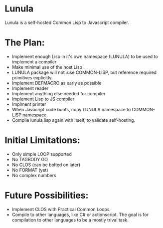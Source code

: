 Lunula
======

Lunula is a self-hosted Common Lisp to Javascript compiler.

The Plan:
=========
- Implement enough Lisp in it's own namespace (LUNULA) to be used to implement a compiler
- Make minimal use of the host Lisp
- LUNULA package will not :use COMMON-LISP, but reference required primitives explicitly.
- Implement DEFMACRO as early as possible
- Implement reader
- Implement anything else needed for compiler
- Implement Lisp to JS compiler
- Implment printer
- When Javacript code boots, copy LUNULA namespace to COMMON-LISP namespace
- Compile lunula.lisp again with itself, to validate self-hosting.

Initial Limitations:
====================
- Only simple LOOP supported
- No TAGBODY GO
- No CLOS (can be bolted on later)
- No FORMAT (yet)
- No complex numbers

Future Possibilities:
=====================
- Implement CLOS with Practical Common Loops
- Compile to other languages, like C# or actionscript.  The goal is for compilation to other languages to be a mostly trival task.
